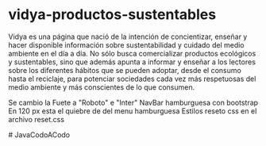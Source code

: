 # vidya-productos-sustentables
Vidya es una página que nació de la intención de concientizar, enseñar y hacer disponible información sobre sustentabilidad y cuidado del medio ambiente en el día a día. No sólo busca comercializar productos ecológicos y sustentables, sino que además apunta a informar y enseñar a los lectores sobre los diferentes hábitos que se pueden adoptar, desde el consumo hasta el reciclaje, para potenciar sociedades cada vez más respetuosas del medio ambiente y más conscientes de lo que consumen. 


Se cambio la Fuete a "Roboto" e "Inter"
NavBar  hamburguesa con bootstrap
En 120 px esta el quiebre de del menu hamburguesa
Estilos reseto css en el archivo reset.css

#   J a v a C o d o A C o d o  
 